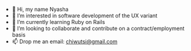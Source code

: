 - 👋 Hi, my name Nyasha
- 👀 I’m interested in software development of the UX variant
- 🌱 I’m currently learning Ruby on Rails
- 💞️ I’m looking to collaborate and contribute on a contract/employment basis
- 📫 Drop me an email: chiwutsi@gmail.com

<!---
nyashachiwuts/nyashachiwuts is a ✨ special ✨ repository because its `README.md` (this file) appears on your GitHub profile.
You can click the Preview link to take a look at your changes.
--->
